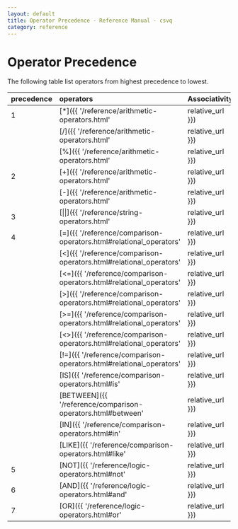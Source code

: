 ```yaml
---
layout: default
title: Operator Precedence - Reference Manual - csvq
category: reference
---
```


# Operator Precedence

The following table list operators from highest precedence to lowest.

| precedence | operators | Associativity |
| :- | :- | :- |
| 1 | [*]({{ '/reference/arithmetic-operators.html' | relative_url }})       | Left-to-right | 
|   | [/]({{ '/reference/arithmetic-operators.html' | relative_url }})       | Left-to-right | 
|   | [%]({{ '/reference/arithmetic-operators.html' | relative_url }})       | Left-to-right | 
| 2 | [+]({{ '/reference/arithmetic-operators.html' | relative_url }})       | Left-to-right | 
|   | [-]({{ '/reference/arithmetic-operators.html' | relative_url }})       | Left-to-right | 
| 3 | [\|\|]({{ '/reference/string-operators.html' | relative_url }})    | Left-to-right | 
| 4 | [\=]({{ '/reference/comparison-operators.html#relational_operators' | relative_url }})  | nonassoc | 
|   | [<]({{ '/reference/comparison-operators.html#relational_operators' | relative_url }})   | nonassoc | 
|   | [<\=]({{ '/reference/comparison-operators.html#relational_operators' | relative_url }}) | nonassoc | 
|   | [>]({{ '/reference/comparison-operators.html#relational_operators' | relative_url }})   | nonassoc | 
|   | [>\=]({{ '/reference/comparison-operators.html#relational_operators' | relative_url }}) | nonassoc | 
|   | [<>]({{ '/reference/comparison-operators.html#relational_operators' | relative_url }})  | nonassoc | 
|   | [!\=]({{ '/reference/comparison-operators.html#relational_operators' | relative_url }}) | nonassoc | 
|   | [IS]({{ '/reference/comparison-operators.html#is' | relative_url }})           | nonassoc | 
|   | [BETWEEN]({{ '/reference/comparison-operators.html#between' | relative_url }}) | nonassoc | 
|   | [IN]({{ '/reference/comparison-operators.html#in' | relative_url }})           | nonassoc | 
|   | [LIKE]({{ '/reference/comparison-operators.html#like' | relative_url }})       | nonassoc | 
| 5 | [NOT]({{ '/reference/logic-operators.html#not' | relative_url }})     | Right-to-left | 
| 6 | [AND]({{ '/reference/logic-operators.html#and' | relative_url }})     | Left-to-right | 
| 7 | [OR]({{ '/reference/logic-operators.html#or' | relative_url }})       | Left-to-right | 

